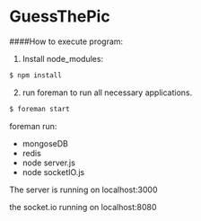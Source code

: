 # GuessThePic
####How to execute program:
1) Install node_modules:
```sh
$ npm install
```
2) run foreman to run all necessary applications.
```sh
$ foreman start
```
foreman run:
* mongoseDB
* redis
* node server.js
* node socketIO.js

The server is running on localhost:3000

the socket.io running on localhost:8080